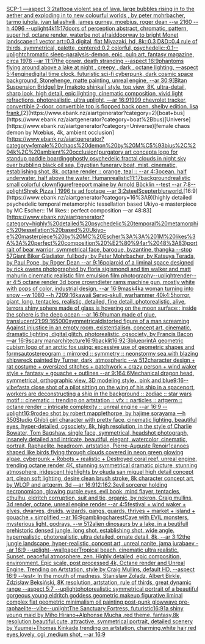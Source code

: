 [SCP-1 —aspect 3:2](https://www.ebank.nz/aiartgenerator?category=SCP-1%20%E2%80%94aspect%203%3A2)[tattoo](https://www.ebank.nz/aiartgenerator?category=tattoo)[a violent sea of lava, large bubbles rising in to the aether and exploding in to new colourful worlds , by peter mohrbacher, tarmo juhola, ivan laliashvili, james gurney, moebius, roger dean   --w 2160 --h 4096 --uplight](https://www.ebank.nz/aiartgenerator?category=a%20violent%20sea%20of%20lava%2C%20large%20bubbles%20rising%20in%20to%20the%20aether%20and%20exploding%20in%20to%20new%20colourful%20worlds%20%2C%20by%20peter%20mohrbacher%2C%20tarmo%20juhola%2C%20ivan%20laliashvili%2C%20james%20gurney%2C%20moebius%2C%20roger%20dean%20%20%20--w%202160%20--h%204096%20--uplight)[4k](https://www.ebank.nz/aiartgenerator?category=4k)[11:17](https://www.ebank.nz/aiartgenerator?category=11%3A17)[doors of perception abstract, chromatic, pattern, super hd, octane render, water](https://www.ebank.nz/aiartgenerator?category=doors%20of%20perception%20abstract%2C%20chromatic%2C%20pattern%2C%20super%20hd%2C%20octane%20render%2C%20water)[be not afraid](https://www.ebank.nz/aiartgenerator?category=be%20not%20afraid)[doorway to bright Monet landscape::1 vector art::0.3 digital, flat Miyazaki, hd, 8k::0.3 D&D::0.4 rule of thirds, symmetrical, palette, centered:0.2 colorful, psychedelic::0.1](https://www.ebank.nz/aiartgenerator?category=doorway%20to%20bright%20Monet%20landscape%3A%3A1%20vector%20art%3A%3A0.3%20digital%2C%20flat%20Miyazaki%2C%20hd%2C%208k%3A%3A0.3%20D%26D%3A%3A0.4%20rule%20of%20thirds%2C%20symmetrical%2C%20palette%2C%20centered%3A0.2%20colorful%2C%20psychedelic%3A%3A0.1)[--uplight](https://www.ebank.nz/aiartgenerator?category=--uplight)[chromatic sleep-paralysis-demon, epic, pulp art, fantasy magazine, circa 1978 --ar 11:17](https://www.ebank.nz/aiartgenerator?category=chromatic%20sleep-paralysis-demon%2C%20epic%2C%20pulp%20art%2C%20fantasy%20magazine%2C%20circa%201978%20--ar%2011%3A17)[the gower, death stranding --aspect 16:9](https://www.ebank.nz/aiartgenerator?category=the%20gower%2C%20death%20stranding%20--aspect%2016%3A9)[phantoms flying around above a lake at night , creepy , dark , octane lighting, —aspect 5:4](https://www.ebank.nz/aiartgenerator?category=phantoms%20flying%20around%20above%20a%20lake%20at%20night%20%2C%20creepy%20%2C%20dark%20%2C%20octane%20lighting%2C%20%E2%80%94aspect%205%3A4)[engine](https://www.ebank.nz/aiartgenerator?category=engine)[digital time clock, futuristic sci-fi cyberpunk, dark cosmic space background, Stonehenge, matte painting, unreal engine, --ar 30:9](https://www.ebank.nz/aiartgenerator?category=digital%20time%20clock%2C%20futuristic%20sci-fi%20cyberpunk%2C%20dark%20cosmic%20space%20background%2C%20Stonehenge%2C%20matte%20painting%2C%20unreal%20engine%2C%20--ar%2030%3A9)[[Bitan Suspension Bridge] by [makoto shinkai] style, top view, 8K, ultra-detail, sharp look, high detail, epic lighting, cinematic composition, vivid light refractions, photorealistic, ultra uplight, —ar 16:9](https://www.ebank.nz/aiartgenerator?category=%5BBitan%20Suspension%20Bridge%5D%20by%20%5Bmakoto%20shinkai%5D%20style%2C%20top%20view%2C%208K%2C%20ultra-detail%2C%20sharp%20look%2C%20high%20detail%2C%20epic%20lighting%2C%20cinematic%20composition%2C%20vivid%20light%20refractions%2C%20photorealistic%2C%20ultra%20uplight%2C%20%E2%80%94ar%2016%3A9)[1999 chevrolet tracker, convertible 2-door. convertible top is flopped back open. shelby edition. lisa frank.](https://www.ebank.nz/aiartgenerator?category=1999%20chevrolet%20tracker%2C%20convertible%202-door.%20convertible%20top%20is%20flopped%20back%20open.%20shelby%20edition.%20lisa%20frank.)[2](https://www.ebank.nz/aiartgenerator?category=2)[boat+bus](https://www.ebank.nz/aiartgenerator?category=boat%2Bbus)[Universe](https://www.ebank.nz/aiartgenerator?category=Universe)[female chaos demon by Mœbius, 4k, ambient occlusion](https://www.ebank.nz/aiartgenerator?category=female%20chaos%20demon%20by%20M%C5%93bius%2C%204k%2C%20ambient%20occlusion)[purgatory art concept](https://www.ebank.nz/aiartgenerator?category=purgatory%20art%20concept)[a logo for standup paddle boarding](https://www.ebank.nz/aiartgenerator?category=a%20logo%20for%20standup%20paddle%20boarding)[ghostly psychedelic fractal clouds in night sky over bubbling black oil sea, Egyptian funerary boat, mist, cinematic, establishing shot, 8k, octane render :: orange, teal :: --ar 4:3](https://www.ebank.nz/aiartgenerator?category=ghostly%20psychedelic%20fractal%20clouds%20in%20night%20sky%20over%20bubbling%20black%20oil%20sea%2C%20Egyptian%20funerary%20boat%2C%20mist%2C%20cinematic%2C%20establishing%20shot%2C%208k%2C%20octane%20render%20%3A%3A%20orange%2C%20teal%20%3A%3A%20--ar%204%3A3)[ocean. half underwater, half above the water. Human](https://www.ebank.nz/aiartgenerator?category=ocean.%20half%20underwater%2C%20half%20above%20the%20water.%20Human)[realistic](https://www.ebank.nz/aiartgenerator?category=realistic)[11:17](https://www.ebank.nz/aiartgenerator?category=11%3A17)[background](https://www.ebank.nz/aiartgenerator?category=background)[realistic small colorful clown](https://www.ebank.nz/aiartgenerator?category=realistic%20small%20colorful%20clown)[figure](https://www.ebank.nz/aiartgenerator?category=figure)[freeport maine by Arnold Böcklin --test --ar 7:8](https://www.ebank.nz/aiartgenerator?category=freeport%20maine%20by%20Arnold%20B%C3%B6cklin%20--test%20--ar%207%3A8)[--uplight](https://www.ebank.nz/aiartgenerator?category=--uplight)[Shrek Pizza | 1996 tv ad footage --ar 3:2](https://www.ebank.nz/aiartgenerator?category=Shrek%20Pizza%20%7C%201996%20tv%20ad%20footage%20--ar%203%3A2)[steel](https://www.ebank.nz/aiartgenerator?category=steel)[Scepter](https://www.ebank.nz/aiartgenerator?category=Scepter)[blur](https://www.ebank.nz/aiartgenerator?category=blur)[world.](https://www.ebank.nz/aiartgenerator?category=world.)[16:9](https://www.ebank.nz/aiartgenerator?category=16%3A9)[highly detailed psychedelic temporal metamorphic tessellation based Ukiyo-e masterpiece by MC Escher:: 1M likes:: perfect composition —ar 48:83](https://www.ebank.nz/aiartgenerator?category=highly%20detailed%20psychedelic%20temporal%20metamorphic%20tessellation%20based%20Ukiyo-e%20masterpiece%20by%20MC%20Escher%3A%3A%201M%20likes%3A%3A%20perfect%20composition%20%E2%80%94ar%2048%3A83)[portrait of bear warrior, symmetrical face, baroque, byzantine, thangka --stop 57](https://www.ebank.nz/aiartgenerator?category=portrait%20of%20bear%20warrior%2C%20symmetrical%20face%2C%20baroque%2C%20byzantine%2C%20thangka%20--stop%2057)[Giant Biker Gladiator, fullbody; by Peter Mohrbacher, by Katsuya Terada, by Paul Pope, by Roger Dean --ar 9:16](https://www.ebank.nz/aiartgenerator?category=Giant%20Biker%20Gladiator%2C%20fullbody%3B%20by%20Peter%20Mohrbacher%2C%20by%20Katsuya%20Terada%2C%20by%20Paul%20Pope%2C%20by%20Roger%20Dean%20--ar%209%3A16)[polaroid of a liminal space designed by rick owens photographed by floria sigismondi and tim walker  and matt mahurin cinematic realistic film emulsion film photography](https://www.ebank.nz/aiartgenerator?category=polaroid%20of%20a%20liminal%20space%20designed%20by%20rick%20owens%20photographed%20by%20floria%20sigismondi%20and%20tim%20walker%20%20and%20matt%20mahurin%20cinematic%20realistic%20film%20emulsion%20film%20photography)[--uplight](https://www.ebank.nz/aiartgenerator?category=--uplight)[render](https://www.ebank.nz/aiartgenerator?category=render)[--ar 4:5 octane render 3d bone crown](https://www.ebank.nz/aiartgenerator?category=--ar%204%3A5%20octane%20render%203d%20bone%20crown)[dieter rams machine gun, mostly white with pops of color, industrial design, --ar 16:9](https://www.ebank.nz/aiartgenerator?category=dieter%20rams%20machine%20gun%2C%20mostly%20white%20with%20pops%20of%20color%2C%20industrial%20design%2C%20--ar%2016%3A9)[mask](https://www.ebank.nz/aiartgenerator?category=mask)[4k](https://www.ebank.nz/aiartgenerator?category=4k)[a woman turning into snow --w 1080 --h 720](https://www.ebank.nz/aiartgenerator?category=a%20woman%20turning%20into%20snow%20--w%201080%20--h%20720)[9:16](https://www.ebank.nz/aiartgenerator?category=9%3A16)[kawaii Servo-skull, warhammer 40k](https://www.ebank.nz/aiartgenerator?category=kawaii%20Servo-skull%2C%20warhammer%2040k)[4:5](https://www.ebank.nz/aiartgenerator?category=4%3A5)[horror, giant, long, tentacles, realistic, detailed, fine detail, photorealistic, alive, terror](https://www.ebank.nz/aiartgenerator?category=horror%2C%20giant%2C%20long%2C%20tentacles%2C%20realistic%2C%20detailed%2C%20fine%20detail%2C%20photorealistic%2C%20alive%2C%20terror)[a shiny  sphere made of glass is hovering on the moon surface:: inside the sphere is the deep ocean --ar 16:9](https://www.ebank.nz/aiartgenerator?category=a%20shiny%20%20sphere%20made%20of%20glass%20is%20hovering%20on%20the%20moon%20surface%3A%3A%20inside%20the%20sphere%20is%20the%20deep%20ocean%20--ar%2016%3A9)[human made of glue, translucent](https://www.ebank.nz/aiartgenerator?category=human%20made%20of%20glue%2C%20translucent)[21:9](https://www.ebank.nz/aiartgenerator?category=21%3A9)[9:16](https://www.ebank.nz/aiartgenerator?category=9%3A16)[5000](https://www.ebank.nz/aiartgenerator?category=5000)[symmetrical](https://www.ebank.nz/aiartgenerator?category=symmetrical)[distorted figure of a man screaming Against injustice in an empty room, existentialism, concept art, cinematic, dramatic lighting, digital glitch, photorealistic, cgsociety, by Francis Bacon —ar 16:9](https://www.ebank.nz/aiartgenerator?category=distorted%20figure%20of%20a%20man%20screaming%20Against%20injustice%20in%20an%20empty%20room%2C%20existentialism%2C%20concept%20art%2C%20cinematic%2C%20dramatic%20lighting%2C%20digital%20glitch%2C%20photorealistic%2C%20cgsociety%2C%20by%20Francis%20Bacon%20%E2%80%94ar%2016%3A9)[scary man](https://www.ebank.nz/aiartgenerator?category=scary%20man)[architecture](https://www.ebank.nz/aiartgenerator?category=architecture)[16:9](https://www.ebank.nz/aiartgenerator?category=16%3A9)[backlit](https://www.ebank.nz/aiartgenerator?category=backlit)[16:9](https://www.ebank.nz/aiartgenerator?category=16%3A9)[2:3](https://www.ebank.nz/aiartgenerator?category=2%3A3)[blueprint](https://www.ebank.nz/aiartgenerator?category=blueprint)[A geometric cubism logo of an arctic fox using: excessive use of geometric shapes and forms](https://www.ebank.nz/aiartgenerator?category=A%20geometric%20cubism%20logo%20of%20an%20arctic%20fox%20using%3A%20excessive%20use%20of%20geometric%20shapes%20and%20forms)[autostereogram  :: mirrored :: symmetry :: neon](https://www.ebank.nz/aiartgenerator?category=autostereogram%20%20%3A%3A%20mirrored%20%3A%3A%20symmetry%20%3A%3A%20neon)[stormy sea.with blazing shipwreck painted by Turner, dark, atmospheric --w 512](https://www.ebank.nz/aiartgenerator?category=stormy%20sea.with%20blazing%20shipwreck%20painted%20by%20Turner%2C%20dark%2C%20atmospheric%20--w%20512)[character design + rat costume + oversized stitches + patchwork + crazy person + wind waker style + fantasy + gouache + outlines --ar 9:16](https://www.ebank.nz/aiartgenerator?category=character%20design%20%2B%20rat%20costume%20%2B%20oversized%20stitches%20%2B%20patchwork%20%2B%20crazy%20person%20%2B%20wind%20waker%20style%20%2B%20fantasy%20%2B%20gouache%20%2B%20outlines%20--ar%209%3A16)[4:6](https://www.ebank.nz/aiartgenerator?category=4%3A6)[Mechanical dragon head, symmetrical, orthographic view, 3D modeling style，pink and blue](https://www.ebank.nz/aiartgenerator?category=Mechanical%20dragon%20head%2C%20symmetrical%2C%20orthographic%20view%2C%203D%20modeling%20style%EF%BC%8Cpink%20and%20blue)[9:16](https://www.ebank.nz/aiartgenerator?category=9%3A16)[--vibefast](https://www.ebank.nz/aiartgenerator?category=--vibefast)[a close shot of a pilot sitting on the wing of his ship in a spaceport, workers are deconstructing a ship in the background :: zodiac :: star wars motif :: cinematic :: trending on artstation :: vfx :: particles :: artgerm :: octane render :: intricate complexity :: unreal engine --ar 16:9 --uplight](https://www.ebank.nz/aiartgenerator?category=a%20close%20shot%20of%20a%20pilot%20sitting%20on%20the%20wing%20of%20his%20ship%20in%20a%20spaceport%2C%20workers%20are%20deconstructing%20a%20ship%20in%20the%20background%20%3A%3A%20zodiac%20%3A%3A%20star%20wars%20motif%20%3A%3A%20cinematic%20%3A%3A%20trending%20on%20artstation%20%3A%3A%20vfx%20%3A%3A%20particles%20%3A%3A%20artgerm%20%3A%3A%20octane%20render%20%3A%3A%20intricate%20complexity%20%3A%3A%20unreal%20engine%20--ar%2016%3A9%20--uplight)[16:9](https://www.ebank.nz/aiartgenerator?category=16%3A9)[rodeo shot by robert mapplethorpe, by hajime sorayama —h 350](https://www.ebank.nz/aiartgenerator?category=rodeo%20shot%20by%20robert%20mapplethorpe%2C%20by%20hajime%20sorayama%20%E2%80%94h%20350)[Studio Ghibli girl character with pretty face, cinematic lighting, beautiful eyes, hyper-detailed, cgsociety, 8k, high resolution, in the style of Charlie Bowater, Tom Bagshaw, single face, symmetrical, headshot photograph, insanely detailed and intricate, beautiful, elegant, watercolor, cinematic, portrait, Raphaelite, headroom, artstation, Pierre-Auguste Renoir](https://www.ebank.nz/aiartgenerator?category=Studio%20Ghibli%20girl%20character%20with%20pretty%20face%2C%20cinematic%20lighting%2C%20beautiful%20eyes%2C%20hyper-detailed%2C%20cgsociety%2C%208k%2C%20high%20resolution%2C%20in%20the%20style%20of%20Charlie%20Bowater%2C%20Tom%20Bagshaw%2C%20single%20face%2C%20symmetrical%2C%20headshot%20photograph%2C%20insanely%20detailed%20and%20intricate%2C%20beautiful%2C%20elegant%2C%20watercolor%2C%20cinematic%2C%20portrait%2C%20Raphaelite%2C%20headroom%2C%20artstation%2C%20Pierre-Auguste%20Renoir)[1](https://www.ebank.nz/aiartgenerator?category=1)[canoes shaped like birds flying through clouds covered in neon green glowing algae, cyberpunk + Robots + realistic + Destroyed coral reef, unreal engine, trending octane render 4K, stunning symmetrical dramatic picture, stunning atmosphere, iridescent highlights by okuda san miguel high detail concept art, clean soft lighting, desire clean brush stroke, 8k character concept art, by WLOP and artgerm, 3d  —ar 16:9](https://www.ebank.nz/aiartgenerator?category=canoes%20shaped%20like%20birds%20flying%20through%20clouds%20covered%20in%20neon%20green%20glowing%20algae%2C%20cyberpunk%20%2B%20Robots%20%2B%20realistic%20%2B%20Destroyed%20coral%20reef%2C%20unreal%20engine%2C%20trending%20octane%20render%204K%2C%20stunning%20symmetrical%20dramatic%20picture%2C%20stunning%20atmosphere%2C%20iridescent%20highlights%20by%20okuda%20san%20miguel%20high%20detail%20concept%20art%2C%20clean%20soft%20lighting%2C%20desire%20clean%20brush%20stroke%2C%208k%20character%20concept%20art%2C%20by%20WLOP%20and%20artgerm%2C%203d%20%20%E2%80%94ar%2016%3A9)[12:16](https://www.ebank.nz/aiartgenerator?category=12%3A16)[2:3](https://www.ebank.nz/aiartgenerator?category=2%3A3)[evil sorcerer holding necronomicon, glowing purple eyes, evil book, mind flayer, tentacles, cthulhu, eldritch corruption, suit and tie, organic, by nekron, Craig mullins, 3d render, octane, unreal engine render --ar 4:5](https://www.ebank.nz/aiartgenerator?category=evil%20sorcerer%20holding%20necronomicon%2C%20glowing%20purple%20eyes%2C%20evil%20book%2C%20mind%20flayer%2C%20tentacles%2C%20cthulhu%2C%20eldritch%20corruption%2C%20suit%20and%20tie%2C%20organic%2C%20by%20nekron%2C%20Craig%20mullins%2C%203d%20render%2C%20octane%2C%20unreal%20engine%20render%20--ar%204%3A5)[festival + wind waker + elves, dwarves, druids, wizards, gangs, guards, thrives + market + island + gouache + simplified --ar 16:9](https://www.ebank.nz/aiartgenerator?category=festival%20%2B%20wind%20waker%20%2B%20elves%2C%20dwarves%2C%20druids%2C%20wizards%2C%20gangs%2C%20guards%2C%20thrives%20%2B%20market%20%2B%20island%20%2B%20gouache%20%2B%20simplified%20--ar%2016%3A9)[gambling](https://www.ebank.nz/aiartgenerator?category=gambling)[charest](https://www.ebank.nz/aiartgenerator?category=charest)[Cave with EVIL monsters, mysterious light, godrays, --w 512](https://www.ebank.nz/aiartgenerator?category=Cave%20with%20EVIL%20monsters%2C%20mysterious%20light%2C%20godrays%2C%20--w%20512)[alien dinosaurs by a lake, in a beutifull prehistoric densed jungle. long shot. establishing shot. wide angle. hyperrealistic, photorealistic, ultra detailed, ornate detail, 8k, --ar 3:1](https://www.ebank.nz/aiartgenerator?category=alien%20dinosaurs%20by%20a%20lake%2C%20in%20a%20beutifull%20prehistoric%20densed%20jungle.%20long%20shot.%20establishing%20shot.%20wide%20angle.%20hyperrealistic%2C%20photorealistic%2C%20ultra%20detailed%2C%20ornate%20detail%2C%208k%2C%20--ar%203%3A1)[2](https://www.ebank.nz/aiartgenerator?category=2)[the jungle landscape, hyper-realistic, concept art, unreal nanite, jama jurabaev --ar 16:9 --uplight](https://www.ebank.nz/aiartgenerator?category=the%20jungle%20landscape%2C%20hyper-realistic%2C%20concept%20art%2C%20unreal%20nanite%2C%20jama%20jurabaev%20--ar%2016%3A9%20--uplight)[--wallpaper](https://www.ebank.nz/aiartgenerator?category=--wallpaper)[Tropical beach, cinematic ultra realistic. Sunset, peaceful atmosphere, zen. Highly detailed, epic composition, environment. Epic scale, post processed 4k, Octane render and Unreal Engine. Trending on Artstation, style by Craig Mullins, default HD, --aspect 16:9 --test](https://www.ebank.nz/aiartgenerator?category=Tropical%20beach%2C%20cinematic%20ultra%20realistic.%20Sunset%2C%20peaceful%20atmosphere%2C%20zen.%20Highly%20detailed%2C%20epic%20composition%2C%20environment.%20Epic%20scale%2C%20post%20processed%204k%2C%20Octane%20render%20and%20Unreal%20Engine.%20Trending%20on%20Artstation%2C%20style%20by%20Craig%20Mullins%2C%20default%20HD%2C%20--aspect%2016%3A9%20--test)[< In the mouth of madness, Stanislaw Zoladz, Albert Birkle, Zdzisław Beksiński, 8K resolution, artstation, rule of thirds, great dynamic range --aspect 5:7 --uplight](https://www.ebank.nz/aiartgenerator?category=%3C%20In%20the%20mouth%20of%20madness%2C%20Stanislaw%20Zoladz%2C%20Albert%20Birkle%2C%20Zdzis%C5%82aw%20Beksi%C5%84ski%2C%208K%20resolution%2C%20artstation%2C%20rule%20of%20thirds%2C%20great%20dynamic%20range%20--aspect%205%3A7%20--uplight)[photorealistic symmetrical portrait of a beautiful gorgeous young eldritch goddess geometric makeup figurative liminal complex flat geometric minimalism  oil painting post-punk glowwave pre-raphaelite](https://www.ebank.nz/aiartgenerator?category=photorealistic%20symmetrical%20portrait%20of%20a%20beautiful%20gorgeous%20young%20eldritch%20goddess%20geometric%20makeup%20figurative%20liminal%20complex%20flat%20geometric%20minimalism%20%20oil%20painting%20post-punk%20glowwave%20pre-raphaelite)[--vibe](https://www.ebank.nz/aiartgenerator?category=--vibe)[--uplight](https://www.ebank.nz/aiartgenerator?category=--uplight)[The Sanctuary Fortress, futuristic](https://www.ebank.nz/aiartgenerator?category=The%20Sanctuary%20Fortress%2C%20futuristic)[16:9](https://www.ebank.nz/aiartgenerator?category=16%3A9)[1](https://www.ebank.nz/aiartgenerator?category=1)[a shiny young maid by Miho Hirano+Alphonse Mucha ,red theme, fantasy,8k resolution,beautiful,cute, attractive, symmetrical portrait, detailed scenery by Yuumei+Thomas Kinkade,trending on artstation, charming,white hair,red eyes,lovely, cgi ,medium shot, --ar 16:9](https://www.ebank.nz/aiartgenerator?category=a%20shiny%20young%20maid%20by%20Miho%20Hirano%2BAlphonse%20Mucha%20%2Cred%20theme%2C%20fantasy%2C8k%20resolution%2Cbeautiful%2Ccute%2C%20attractive%2C%20symmetrical%20portrait%2C%20detailed%20scenery%20by%20Yuumei%2BThomas%20Kinkade%2Ctrending%20on%20artstation%2C%20charming%2Cwhite%20hair%2Cred%20eyes%2Clovely%2C%20cgi%20%2Cmedium%20shot%2C%20--ar%2016%3A9)